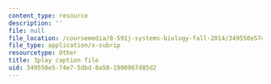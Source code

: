 ```yaml
---
content_type: resource
description: ''
file: null
file_location: /coursemedia/8-591j-systems-biology-fall-2014/349550e574e75dbd8a581900967d85d2_03bVGr-vYHQ.vtt
file_type: application/x-subrip
resourcetype: Other
title: 3play caption file
uid: 349550e5-74e7-5dbd-8a58-1900967d85d2
---
```


